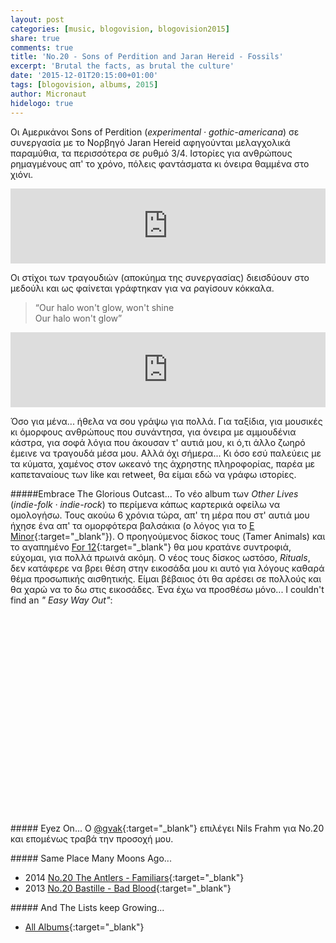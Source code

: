 ```yaml
---
layout: post
categories: [music, blogovision, blogovision2015]
share: true
comments: true
title: 'No.20 - Sons of Perdition and Jaran Hereid - Fossils'
excerpt: 'Brutal the facts, as brutal the culture'
date: '2015-12-01T20:15:00+01:00'
tags: [blogovision, albums, 2015]
author: Micronaut
hidelogo: true
---
```

Οι Αμερικάνοι  Sons of Perdition (*experimental · gothic-americana*) σε συνεργασία με το Νορβηγό Jaran Hereid αφηγούνται μελαγχολικά παραμύθια, τα περισσότερα σε ρυθμό 3/4. Ιστορίες για ανθρώπους ρημαγμένους απ' το χρόνο, πόλεις φαντάσματα κι όνειρα θαμμένα στο χιόνι.

<iframe style="border: 0; width: 100%; height: 120px;" src="http://bandcamp.com/EmbeddedPlayer/album=1644610627/size=large/bgcol=ffffff/linkcol=0687f5/tracklist=false/artwork=small/track=2427701152/transparent=true/" seamless><a href="http://sonsofperdition.bandcamp.com/album/fossils">Fossils by Sons of Perdition and Jaran Hereid</a></iframe>

Οι στίχοι των τραγουδιών (αποκύημα της συνεργασίας) διεισδύουν στο μεδούλι και ως φαίνεται γράφτηκαν για να ραγίσουν κόκκαλα.

>&ldquo;Our halo won't glow, won't shine<br>
>Our halo won't glow&rdquo;

<iframe style="border: 0; width: 100%; height: 120px;" src="http://bandcamp.com/EmbeddedPlayer/album=1644610627/size=large/bgcol=ffffff/linkcol=0687f5/tracklist=false/artwork=small/track=256152446/transparent=true/" seamless><a href="http://sonsofperdition.bandcamp.com/album/fossils">Fossils by Sons of Perdition and Jaran Hereid</a></iframe>

Όσο για μένα... ήθελα να σου γράψω για πολλά. Για ταξίδια, για μουσικές κι όμορφους ανθρώπους που συνάντησα, για όνειρα με αμμουδένια κάστρα, για σοφά λόγια που άκουσαν τ' αυτιά μου, κι ό,τι άλλο ζωηρό έμεινε να τραγουδά μέσα μου.  Αλλά όχι σήμερα... Κι όσο εσύ παλεύεις με τα κύματα, χαμένος στον ωκεανό της άχρηστης πληροφορίας, παρέα με καπεταναίους των like και retweet, θα είμαι εδώ να γράφω ιστορίες.

<div class="text-divider"></div>

#####Embrace The Glorious Outcast...
Το νέο album των *Other Lives* (*indie-folk · indie-rock*) το περίμενα κάπως καρτερικά οφείλω να ομολογήσω. Τους ακούω 6 χρόνια τώρα, απ' τη μέρα που στ' αυτιά μου ήχησε ένα απ' τα ομορφότερα βαλσάκια (ο λόγος για το  [E Minor](https://www.youtube.com/watch?v=kOhO-TfRcZU){:target="_blank"}). Ο προηγούμενος δίσκος τους (Tamer Animals) και το αγαπημένο [For 12](https://www.youtube.com/watch?v=AWMqgeIDJs8){:target="_blank"} θα μου κρατάνε συντροφιά, εύχομαι, για πολλά πρωινά ακόμη. Ο νέος τους δίσκος ωστόσο, *Rituals*, δεν κατάφερε να βρει θέση στην εικοσάδα μου κι αυτό για λόγους καθαρά θέμα προσωπικής αισθητικής. Είμαι βέβαιος ότι θα αρέσει σε πολλούς και θα χαρώ να το δω στις εικοσάδες. Ένα έχω να προσθέσω μόνο... Ι couldn't find an *" Easy Way Out"*:

<div class="invisible">
<figure class="center">
	<iframe width="70%" height="320" src="about:blank" data-src="https://www.youtube.com/embed/DyZSoSxQ6Wk" frameborder="0" allowfullscreen>&nbsp;</iframe>
</figure>
</div>

<div class="text-divider"></div>

#####<i class="fa fa-hand-o-right"></i> Eyez Οn...
O [‏@gvak](http://voice-inertia.blogspot.gr/2015/12/blogovision-2015-20-nils-frahm-solo.html?view=classic){:target="_blank"} επιλέγει Nils Frahm για Νο.20 και επομένως τραβά την προσοχή μου.

#####<i class="fa fa-hand-o-right"></i> Same Place Many Moons Ago...
* 2014 [No.20 The Antlers - Familiars](/music/blogovision/blogovision2014/blogovision2014-no20/){:target="_blank"}
* 2013 [No.20 Bastille - Bad Blood](/music/blogovision/blogovision2013/blogovision2013-no20/){:target="_blank"}

#####<i class="fa fa-hand-o-right"></i> And The Lists keep Growing...
* [All Albums](/music/new-albums-2015/){:target="_blank"}